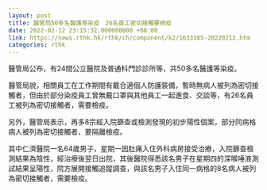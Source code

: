 ```yaml
---
layout: post
title: 醫管局50多名醫護等染疫　26名員工密切接觸要檢疫
date: 2022-02-12 23:15:32.000000000 +08:00
link: https://news.rthk.hk/rthk/ch/component/k2/1633385-20220212.htm
categories: rthk
---
```


醫管局公布，有24間公立醫院及普通科門診診所等，共50多名醫護等染疫。

醫管局說，相關員工在工作期間有戴合適個人防護裝備，暫時無病人被列為密切接觸者，但由於部分染疫員工曾無戴口罩與其他員工一起進食、交談等，有26名員工被列為密切接觸者，需要檢疫。

另外，醫管局表示，再多8宗經入院篩查或檢測發現的初步陽性個案，部分同病格病人被列為密切接觸者，要隔離檢疫。

其中仁濟醫院一名64歲男子，星期一因肚痛入住外科病房接受治療，入院篩查檢測結果為陰性，經治療後翌日出院，其後醫院得悉該名男子在星期四的深喉唾液測試結果呈陽性，院方展開接觸追蹤調查，與該名男子入住同一病格的8名病人被列為密切接觸者，需要檢疫。
